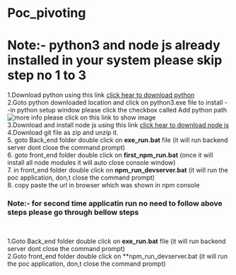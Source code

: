 # Poc_pivoting
# Note:- python3 and node js already installed in your system please skip step no 1 to 3 <br>

1.Download python using this link  [click hear to download python](https://www.python.org/ftp/python/3.8.6/python-3.8.6rc1-amd64.exe) <br>
2.Goto python downloaded location and click on python3.exe file to install  --in python setup window please click the checkbox called Add python path <br>
![more info please click on this link to show image](https://docs.blender.org/manual/en/latest/_images/about_contribute_install_windows_installer.png) <br>
3.Download and install node js using this link [click hear to download node js](https://nodejs.org/dist/v12.18.4/node-v12.18.4-x64.msi) <br>
4.Download git file as zip and unzip it. <br>
5. goto Back_end folder double click on **exe_run.bat** file (it will run backend server dont close the command prompt) <br>
6. goto front_end folder double click on **first_npm_run.bat** (once it will install all node modules it will auto close console window) <br>
7. in front_end folder double click on **npm_run_devserver.bat** (it will run the poc  application, don,t close the command prompt) <br>
8. copy paste the url in browser which was shown in npm console <br>

<h3> Note:- for second time applicatin run no need to follow above steps please go through bellow steps </h3><br>

1.Goto Back_end folder double click on **exe_run.bat** file (it will run backend server dont close the command prompt) <br>
2.Goto front_end folder double click on **npm_run_devserver.bat (it will run the poc  application, don,t close the command prompt) <br>


